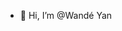 - 👋 Hi, I’m @Wandé Yan

<!---
deskjetF100/deskjetF100 is a ✨ special ✨ repository because its `README.md` (this file) appears on your GitHub profile.
You can click the Preview link to take a look at your changes.
--->
